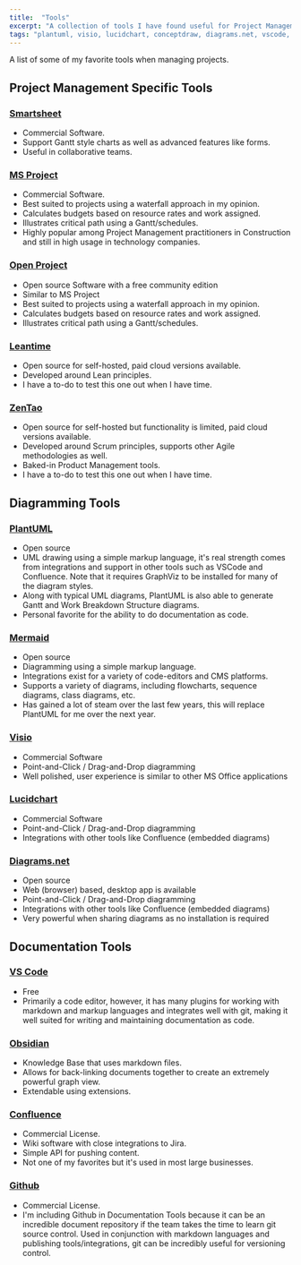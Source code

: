 ```yaml
---
title:  "Tools"
excerpt: "A collection of tools I have found useful for Project Management."
tags: "plantuml, visio, lucidchart, conceptdraw, diagrams.net, vscode, confluence, github, process engineering, smartsheet, open project, leantime, mermaid-js, obsidian"
---
```


A list of some of my favorite tools when managing projects.


## Project Management Specific Tools

### [Smartsheet](https://www.smartsheet.com/)

- Commercial Software.
- Support Gantt style charts as well as advanced features like forms.
- Useful in collaborative teams.


### [MS Project](http://www.microsoft.com/project)

- Commercial Software.
- Best suited to projects using a waterfall approach in my opinion.
- Calculates budgets based on resource rates and work assigned.
- Illustrates critical path using a Gantt/schedules.
- Highly popular among Project Management practitioners in Construction and still in high usage in technology companies.

### [Open Project](https://www.openproject.org/)

- Open source Software with a free community edition
- Similar to MS Project
- Best suited to projects using a waterfall approach in my opinion.
- Calculates budgets based on resource rates and work assigned.
- Illustrates critical path using a Gantt/schedules.


### [Leantime](https://leantime.io)

- Open source for self-hosted, paid cloud versions available.
- Developed around Lean principles.
- I have a to-do to test this one out when I have time.

### [ZenTao](https://www.zentao.pm/)

- Open source for self-hosted but functionality is limited, paid cloud versions available.
- Developed around Scrum principles, supports other Agile methodologies as well.
- Baked-in Product Management tools.
- I have a to-do to test this one out when I have time.


## Diagramming Tools


### [PlantUML](https://plantuml.com/) 

- Open source
- UML drawing using a simple markup language, it's real strength comes from integrations and support in other tools such as VSCode and Confluence. Note that it 
requires GraphViz to be installed for many of the diagram styles.
- Along with typical UML diagrams, PlantUML is also able to generate Gantt and Work Breakdown Structure diagrams. 
- Personal favorite for the ability to do documentation as code.


### [Mermaid](https://mermaid-js.github.io/mermaid/#/)

- Open source
- Diagramming using a simple markup language.
- Integrations exist for a variety of code-editors and CMS platforms.
- Supports a variety of diagrams, including flowcharts, sequence diagrams, class diagrams, etc.
- Has gained a lot of steam over the last few years, this will replace PlantUML for me over the next year.


### [Visio](https://www.microsoft.com/en-us/microsoft-365/visio/flowchart-software)

- Commercial Software
- Point-and-Click / Drag-and-Drop diagramming
- Well polished, user experience is similar to other MS Office applications



### [Lucidchart](https://www.lucidchart.com/)

- Commercial Software
- Point-and-Click / Drag-and-Drop diagramming
- Integrations with other tools like Confluence (embedded diagrams)



### [Diagrams.net](https://www.diagrams.net/index.html)

- Open source
- Web (browser) based, desktop app is available
- Point-and-Click / Drag-and-Drop diagramming
- Integrations with other tools like Confluence (embedded diagrams)
- Very powerful when sharing diagrams as no installation is required


## Documentation Tools



### [VS Code](https://code.visualstudio.com/)

- Free
- Primarily a code editor, however, it has many plugins for working with markdown and markup languages and integrates well with git, making it well suited for writing 
and maintaining documentation as code.

### [Obsidian](https://obsidian.md/)

- Knowledge Base that uses markdown files.
- Allows for back-linking documents together to create an extremely powerful graph view.
- Extendable using extensions.

### [Confluence](https://confluence.atlassian.com)

- Commercial License.
- Wiki software with close integrations to Jira.
- Simple API for pushing content.
- Not one of my favorites but it's used in most large businesses.



### [Github](https://www.github.com)

- Commercial License.
- I'm including Github in Documentation Tools because it can be an incredible document repository if the team takes the time to learn git source control. Used in conjunction with markdown languages and publishing tools/integrations, git can be incredibly useful for versioning control.
